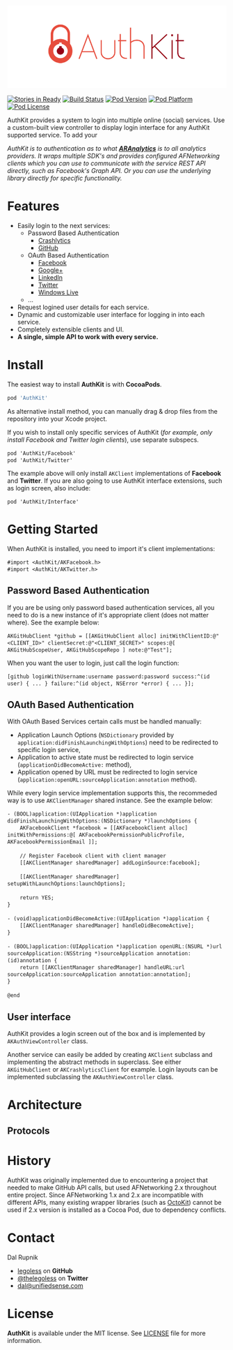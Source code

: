 ![AuthKit](https://raw.githubusercontent.com/Legoless/AuthKit/master/Resource/logo.png)

[![Stories in Ready](https://badge.waffle.io/Legoless/AuthKit.png?label=ready&title=Ready)](https://waffle.io/Legoless/AuthKit)
[![Build Status](https://travis-ci.org/Legoless/AuthKit.svg)](https://travis-ci.org/legoless/AuthKit)
[![Pod Version](http://img.shields.io/cocoapods/v/AuthKit.svg?style=flat)](http://cocoadocs.org/docsets/AuthKit/)
[![Pod Platform](http://img.shields.io/cocoapods/p/AuthKit.svg?style=flat)](http://cocoadocs.org/docsets/AuthKit/)
[![Pod License](http://img.shields.io/cocoapods/l/AuthKit.svg?style=flat)](http://opensource.org/licenses/MIT)

AuthKit provides a system to login into multiple online (social) services. Use a custom-built view controller to display login interface for any AuthKit supported service. To add your 

*AuthKit is to authentication as to what [**ARAnalytics**](https://github.com/orta/ARAnalytics) is to all analytics providers.  It wraps multiple SDK's and provides configured AFNetworking clients which you can use to communicate with the service REST API directly, such as Facebook's Graph API. Or you can use the underlying library directly for specific functionality.*

# Features

- Easily login to the next services:
  - Password Based Authentication 
    - [Crashlytics](http://www.crashlytics.com)
    - [GitHub](https://github.com)
  - OAuth Based Authentication
    - [Facebook](https://www.facebook.com)
    - [Google+](https://plus.google.com)
    - [LinkedIn](https://linkedin.com)
    - [Twitter](https://twitter.com)
    - [Windows Live](https://www.live.com)
  - ...
- Request logined user details for each service.
- Dynamic and customizable user interface for logging in into each service.
- Completely extensible clients and UI.
- **A single, simple API to work with every service.**

# Install

The easiest way to install **AuthKit** is with **CocoaPods**.

```ruby
pod 'AuthKit'
```

As alternative install method, you can manually drag & drop files from the repository into your Xcode project.

If you wish to install only specific services of AuthKit (*for example, only install Facebook and Twitter login clients*), use separate subspecs.

```
pod 'AuthKit/Facebook'
pod 'AuthKit/Twitter'
```

The example above will only install `AKClient` implementations of **Facebook** and **Twitter**. If you are also going to use AuthKit interface extensions, such as login screen, also include:

```
pod 'AuthKit/Interface'
```

# Getting Started

When AuthKit is installed, you need to import it's client implementations:

```
#import <AuthKit/AKFacebook.h>
#import <AuthKit/AKTwitter.h>
```

## Password Based Authentication

If you are be using only password based authentication services, all you need to do is a new instance of it's appropriate client (does not matter where). See the example below:

```
AKGitHubClient *github = [[AKGitHubClient alloc] initWithClientID:@"<CLIENT_ID>" clientSecret:@"<CLIENT_SECRET>" scopes:@[ AKGitHubScopeUser, AKGitHubScopeRepo ] note:@"Test"];
```

When you want the user to login, just call the login function:

```
[github loginWithUsername:username password:password success:^(id user) { ... } failure:^(id object, NSError *error) { ... }];
```

## OAuth Based Authentication

With OAuth Based Services certain calls must be handled manually:
- Application Launch Options (`NSDictionary` provided by `application:didFinishLaunchingWithOptions`) need to be redirected to specific login service,
- Application to active state must be redirected to login service (`applicationDidBecomeActive:` method),
- Application opened by URL must be redirected to login service (`application:openURL:sourceApplication:annotation` method).

While every login service implementation supports this, the recommeded way is to use `AKClientManager` shared instance. See the example below:

```
- (BOOL)application:(UIApplication *)application didFinishLaunchingWithOptions:(NSDictionary *)launchOptions {
    AKFacebookClient *facebook = [[AKFacebookClient alloc] initWithPermissions:@[ AKFacebookPermissionPublicProfile, AKFacebookPermissionEmail ]];

    // Register Facebook client with client manager
    [[AKClientManager sharedManager] addLoginSource:facebook];
    
    [[AKClientManager sharedManager] setupWithLaunchOptions:launchOptions];

    return YES;
}

- (void)applicationDidBecomeActive:(UIApplication *)application {
    [[AKClientManager sharedManager] handleDidBecomeActive];
}

- (BOOL)application:(UIApplication *)application openURL:(NSURL *)url sourceApplication:(NSString *)sourceApplication annotation:(id)annotation {
    return [[AKClientManager sharedManager] handleURL:url sourceApplication:sourceApplication annotation:annotation];
}

@end

```

## User interface

AuthKit provides a login screen out of the box and is implemented by `AKAuthViewController` class.

Another service can easily be added by creating `AKClient` subclass and implementing the abstract methods in superclass. See either `AKGitHubClient` or `AKCrashlyticsClient` for example. Login layouts can be implemented subclassing the `AKAuthViewController` class.

# Architecture

## Protocols



# History

AuthKit was originally implemented due to encountering a project that needed to make GitHub API calls, but used AFNetworking 2.x throughout entire project. Since AFNetworking 1.x and 2.x are incompatible with different APIs, many existing wrapper libraries (such as [OctoKit](https://github.com/octokit/octokit.objc)) cannot be used if 2.x version is installed as a Cocoa Pod, due to dependency conflicts. 

Contact
======

Dal Rupnik

- [legoless](https://github.com/legoless) on **GitHub**
- [@thelegoless](https://twitter.com/thelegoless) on **Twitter**
- [dal@unifiedsense.com](mailto:dal@unifiedsense.com)

License
======

**AuthKit** is available under the MIT license. See [LICENSE](https://github.com/Legoless/AuthKit/blob/master/LICENSE) file for more information.
